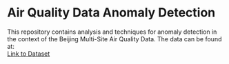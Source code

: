# Air Quality Data Anomaly Detection

This repository contains analysis and techniques for anomaly detection in the context of the Beijing Multi-Site Air Quality Data. The data can be found at:<br>
[Link to Dataset](https://archive.ics.uci.edu/dataset/501/beijing+multi+site+air+quality+data)

